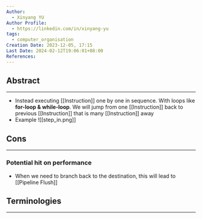 ```yaml
---
Author:
  - Xinyang YU
Author Profile:
  - https://linkedin.com/in/xinyang-yu
tags:
  - computer_organisation
Creation Date: 2023-12-05, 17:15
Last Date: 2024-02-12T19:06:01+08:00
References: 
---
```

## Abstract
---
- Instead executing [[Instruction]] one by one in sequence. With loops like **for-loop & while-loop**. We will jump from one [[Instruction]] back to previous [[Instruction]] that is many [[Instruction]] away
- Example
 ![[step_in.png]]


## Cons
---
### Potential hit on performance
- When we need to branch back to the destination, this will lead to [[Pipeline Flush]]

## Terminologies 
---